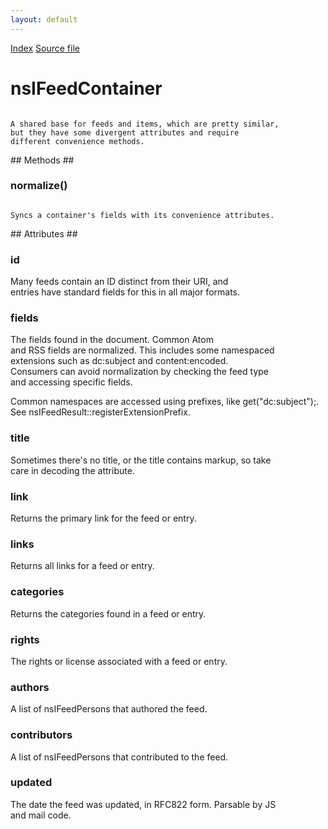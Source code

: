 ```yaml
---
layout: default
---
```

<div id='links'><a href="../index.html">Index</a>
<a href="http://dxr.mozilla.org/mozilla-central/source/toolkit/components/feeds/nsIFeedContainer.idl">Source file</a>
</div>

# nsIFeedContainer #
<code>  
A shared base for feeds and items, which are pretty similar,  
but they have some divergent attributes and require  
different convenience methods.  
  
</code>
## Methods ##

### normalize() ###
<code>  
Syncs a container's fields with its convenience attributes.  
  
</code>
## Attributes ##

### id ###
  
Many feeds contain an ID distinct from their URI, and  
entries have standard fields for this in all major formats.  
  

### fields ###
  
The fields found in the document. Common Atom  
and RSS fields are normalized. This includes some namespaced  
extensions such as dc:subject and content:encoded.   
Consumers can avoid normalization by checking the feed type  
and accessing specific fields.  
  
Common namespaces are accessed using prefixes, like get("dc:subject");.  
See nsIFeedResult::registerExtensionPrefix.  
  

### title ###
  
Sometimes there's no title, or the title contains markup, so take  
care in decoding the attribute.  
  

### link ###
  
Returns the primary link for the feed or entry.  
  

### links ###
  
Returns all links for a feed or entry.  
  

### categories ###
  
Returns the categories found in a feed or entry.  
  

### rights ###
  
The rights or license associated with a feed or entry.  
  

### authors ###
  
A list of nsIFeedPersons that authored the feed.  
  

### contributors ###
  
A list of nsIFeedPersons that contributed to the feed.  
  

### updated ###
  
The date the feed was updated, in RFC822 form. Parsable by JS  
and mail code.  
  
